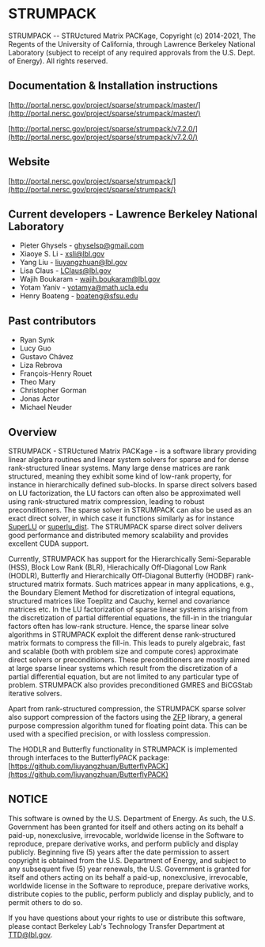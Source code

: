 # STRUMPACK
STRUMPACK -- STRUctured Matrix PACKage, Copyright (c) 2014-2021, The
Regents of the University of California, through Lawrence Berkeley
National Laboratory (subject to receipt of any required approvals from
the U.S. Dept. of Energy).  All rights reserved.

## Documentation & Installation instructions
   [http://portal.nersc.gov/project/sparse/strumpack/master/](http://portal.nersc.gov/project/sparse/strumpack/master/)

   [http://portal.nersc.gov/project/sparse/strumpack/v7.2.0/](http://portal.nersc.gov/project/sparse/strumpack/v7.2.0/)


## Website
   [http://portal.nersc.gov/project/sparse/strumpack/](http://portal.nersc.gov/project/sparse/strumpack/)


## Current developers - Lawrence Berkeley National Laboratory
 - Pieter Ghysels - ghyselsp@gmail.com
 - Xiaoye S. Li - xsli@lbl.gov
 - Yang Liu - liuyangzhuan@lbl.gov
 - Lisa Claus - LClaus@lbl.gov
 - Wajih Boukaram - wajih.boukaram@lbl.gov
 - Yotam Yaniv - yotamya@math.ucla.edu
 - Henry Boateng - boateng@sfsu.edu

## Past contributors
 - Ryan Synk
 - Lucy Guo
 - Gustavo Chávez
 - Liza Rebrova
 - François-Henry Rouet
 - Theo Mary
 - Christopher Gorman
 - Jonas Actor
 - Michael Neuder


## Overview

STRUMPACK - STRUctured Matrix PACKage - is a software library
providing linear algebra routines and linear system solvers for sparse
and for dense rank-structured linear systems. Many large dense
matrices are rank structured, meaning they exhibit some kind of
low-rank property, for instance in hierarchically defined
sub-blocks. In sparse direct solvers based on LU factorization, the LU
factors can often also be approximated well using rank-structured
matrix compression, leading to robust preconditioners. The sparse
solver in STRUMPACK can also be used as an exact direct solver, in
which case it functions similarly as for instance
[SuperLU](https://github.com/xiaoyeli/superlu) or
[superlu_dist](https://github.com/xiaoyeli/superlu_dist). The
STRUMPACK sparse direct solver delivers good performance and
distributed memory scalability and provides excellent CUDA support.

Currently, STRUMPACK has support for the Hierarchically Semi-Separable
(HSS), Block Low Rank (BLR), Hierachically Off-Diagonal Low Rank
(HODLR), Butterfly and Hierarchically Off-Diagonal Butterfly (HODBF)
rank-structured matrix formats. Such matrices appear in many
applications, e.g., the Boundary Element Method for discretization of
integral equations, structured matrices like Toeplitz and Cauchy,
kernel and covariance matrices etc. In the LU factorization of sparse
linear systems arising from the discretization of partial differential
equations, the fill-in in the triangular factors often has low-rank
structure. Hence, the sparse linear solve algorithms in STRUMPACK
exploit the different dense rank-structured matrix formats to compress
the fill-in. This leads to purely algebraic, fast and scalable (both
with problem size and compute cores) approximate direct solvers or
preconditioners. These preconditioners are mostly aimed at large
sparse linear systems which result from the discretization of a
partial differential equation, but are not limited to any particular
type of problem. STRUMPACK also provides preconditioned GMRES and
BiCGStab iterative solvers.

Apart from rank-structured compression, the STRUMPACK sparse solver
also support compression of the factors using the
[ZFP](https://computing.llnl.gov/projects/floating-point-compression)
library, a general purpose compression algorithm tuned for floating
point data. This can be used with a specified precision, or with
lossless compression.

The HODLR and Butterfly functionality in STRUMPACK is implemented
through interfaces to the ButterflyPACK package:
    [https://github.com/liuyangzhuan/ButterflyPACK](https://github.com/liuyangzhuan/ButterflyPACK)



## NOTICE

This software is owned by the U.S. Department of Energy.  As
such, the U.S. Government has been granted for itself and others
acting on its behalf a paid-up, nonexclusive, irrevocable, worldwide
license in the Software to reproduce, prepare derivative works, and
perform publicly and display publicly.  Beginning five (5) years after
the date permission to assert copyright is obtained from the
U.S. Department of Energy, and subject to any subsequent five (5) year
renewals, the U.S. Government is granted for itself and others acting
on its behalf a paid-up, nonexclusive, irrevocable, worldwide license
in the Software to reproduce, prepare derivative works, distribute
copies to the public, perform publicly and display publicly, and to
permit others to do so.

If you have questions about your rights to use or distribute this
software, please contact Berkeley Lab's Technology Transfer Department
at TTD@lbl.gov.
